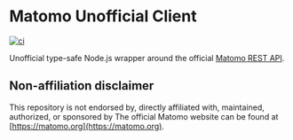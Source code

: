 # Matomo Unofficial Client

[![ci](https://github.com/pandu-supriyono/matomo-client/actions/workflows/ci.yml/badge.svg?branch=main)](https://github.com/pandu-supriyono/matomo-client/actions/workflows/ci.yml)

Unofficial type-safe Node.js wrapper around the official [Matomo REST API](https://developer.matomo.org/api-reference/reporting-api).

## Non-affiliation disclaimer

This repository is not endorsed by, directly affiliated with, maintained, authorized, or sponsored by 
The official Matomo website can be found at [https://matomo.org](https://matomo.org).